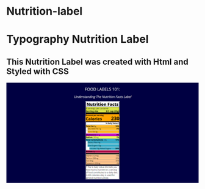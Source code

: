 # Nutrition-label
<h1>Typography Nutrition Label</h1> 

<h2>This Nutrition Label was created with Html and Styled with CSS</h2>


<img src = "screencapture-file-C-Users-devon-Promineo-Nutrition-label-nutrition-html-2022-10-21-19_33_02.png">
